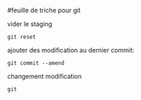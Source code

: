 #feuille de triche pour git 

vider le staging
```
git reset
```
ajouter des modification au dernier commit:
```
git commit --amend
```

changement modification
```
git 
```

